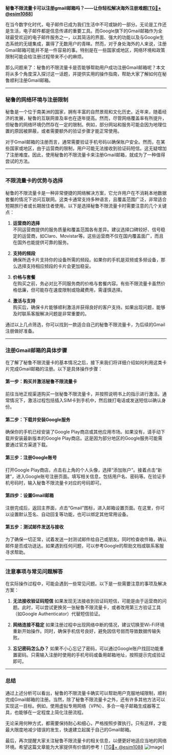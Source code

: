 **秘鲁不限流量卡可以注册gmail邮箱吗？——让你轻松解决海外注册难题[[TG💪+ @esim1088](https://t.me/s/esim1088)]**

在当今数字化时代，电子邮件已成为我们生活中不可或缺的一部分。无论是工作还是生活，电子邮件都是信息传递的重要工具。而Google旗下的Gmail邮箱作为全球最受欢迎的电子邮件服务之一，以其简洁的界面、强大的功能以及与Google生态系统的无缝集成，赢得了无数用户的青睐。然而，对于身处海外的人来说，注册Gmail邮箱可能并不是一件容易的事。特别是在一些国家或地区，网络环境和政策限制可能会给注册过程带来不小的麻烦。

那么问题来了：秘鲁的不限流量卡是否能够帮助用户成功注册Gmail邮箱呢？本文将从多个角度深入探讨这一话题，并提供实用的操作指南，帮助大家了解如何在秘鲁顺利注册Gmail邮箱。

---

### 秘鲁的网络环境与注册限制

秘鲁是一个位于南美洲的国家，拥有丰富的自然景观和文化历史。近年来，随着经济的发展，秘鲁的互联网普及率也在逐年提高。然而，尽管网络覆盖率有所提升，但秘鲁的网络环境仍然存在一定的限制。例如，部分网站和服务可能会因为地理位置的原因被屏蔽，或者需要额外的验证步骤才能正常使用。

对于Gmail邮箱的注册而言，通常需要验证手机号码以确保账户安全。然而，在某些国家或地区，由于运营商的限制，用户可能无法接收到验证码短信。这无疑增加了注册难度。因此，使用秘鲁的不限流量卡来注册Gmail邮箱，就成为了一种值得尝试的方法。

---

### 不限流量卡的优势与选择

秘鲁的不限流量卡是一种非常便捷的网络解决方案，它允许用户在不消耗本地数据套餐的情况下访问互联网。这类卡通常支持多种语言，且覆盖范围广泛，非常适合短期旅行者或长期居住者使用。以下是选择秘鲁不限流量卡时需要注意的几个关键点：

1. **运营商的选择**  
   不同运营商提供的服务质量和覆盖范围各有差异。建议选择口碑较好、信号稳定的运营商，如Claro、Movistar等。这些运营商不仅在国内覆盖面广，而且在国外也能提供可靠的服务。

2. **支持的频段**  
   确保所选卡片支持你的设备所需的频段。如果你的手机是双频或多频设备，那么选择支持相应频段的卡片会更加稳妥。

3. **价格与套餐**  
   在购买之前，务必对比不同服务商的价格与套餐内容。有些不限流量卡虽然价格低廉，但可能存在速度限制或隐藏费用，需谨慎选择。

4. **激活与支持**  
   购买后，确保卡片能够顺利激活并获得良好的客户支持。如果出现问题，能够及时联系客服解决问题是非常重要的。

通过以上几点筛选，你可以找到一款适合自己的秘鲁不限流量卡，为后续的Gmail注册做好准备。

---

### 注册Gmail邮箱的具体步骤

在了解了秘鲁不限流量卡的基本情况之后，接下来我们将详细介绍如何利用这类卡片完成Gmail邮箱的注册。以下是具体操作步骤：

#### 第一步：购买并激活秘鲁不限流量卡
前往当地正规渠道购买一张秘鲁不限流量卡，并按照说明书上的指示进行激活。通常情况下，激活过程包括插入SIM卡到手机中，然后拨打电话或发送短信以确认身份。

#### 第二步：下载并安装Google服务
确保你的手机已经安装了Google Play商店或其他应用市场。如果没有，请手动下载并安装最新版本的Google Play商店。这是因为部分地区的Google服务可能需要通过官方渠道下载。

#### 第三步：注册Google账号
打开Google Play商店，点击右上角的个人头像，选择“添加账户”。接着点击“新建”，进入Google账号注册页面。填写相关信息，包括用户名、密码等。在验证手机号码时，输入秘鲁不限流量卡对应的号码即可。

#### 第四步：设置Gmail邮箱
注册完成后，返回主界面，点击“Gmail”图标，进入邮箱设置页面。在这里，你可以设置默认签名、自动回复等功能，也可以绑定其他常用设备。

#### 第五步：测试邮件发送与接收
为了确保一切正常，试着发送一封测试邮件给自己或朋友。同时检查收件箱，确认邮件是否成功送达。如果遇到任何问题，可以参考Google的帮助文档或联系客服寻求帮助。

---

### 注意事项与常见问题解答

在实际操作过程中，可能会遇到一些常见问题。以下是一些需要注意的事项及解决方案：

1. **无法接收验证码短信**
   如果发现无法接收到验证码短信，可能是由于运营商的问题。此时，可以尝试更换另一张秘鲁不限流量卡，或者改用第三方验证工具（如Google Authenticator）代替短信验证。

2. **网络连接不稳定**
   如果注册过程中出现网络中断的情况，建议切换至Wi-Fi环境重新开始操作。同时，确保手机信号良好，避免因信号弱而导致数据传输失败。

3. **忘记密码怎么办？**
   如果不小心忘记了密码，可以通过Google账户找回功能重置密码。只需输入注册时使用的手机号码或备用邮箱地址，按照提示完成验证即可。

---

### 总结

通过上述分析可以看出，秘鲁的不限流量卡确实可以帮助用户克服地域限制，顺利完成Gmail邮箱的注册。当然，除了秘鲁不限流量卡之外，还有许多其他方法可以实现这一目标。例如，使用虚拟专用网络（VPN）、多合一电子邮箱生成器等工具，也能够在一定程度上简化注册流程。

无论采用何种方式，都需要保持耐心和细心，严格按照步骤执行。只有这样，才能最大限度地减少错误的发生，快速建立起属于自己的Gmail邮箱。

最后，再次提醒大家关注秘鲁不限流量卡的相关信息，以便更好地适应当地的网络环境。希望这篇文章能为大家提供有价值的参考！[[TG💪+ @esim1088](https://t.me/s/esim1088) ![Image](https://i.postimg.cc/4NQfJmqS/Snipaste-2025-05-13-00-14-12.png)]